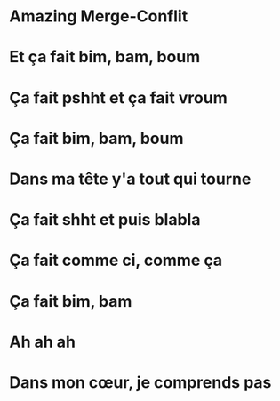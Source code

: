 # Amazing Merge-Conflit
# Et ça fait bim, bam, boum
# Ça fait pshht et ça fait vroum
# Ça fait bim, bam, boum
# Dans ma tête y'a tout qui tourne
# Ça fait shht et puis blabla
# Ça fait comme ci, comme ça
# Ça fait bim, bam
# Ah ah ah
# Dans mon cœur, je comprends pas